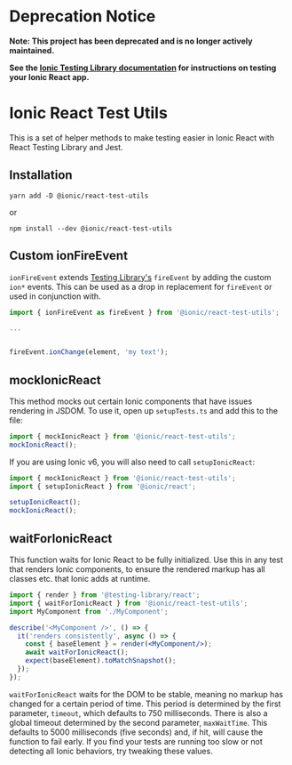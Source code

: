 # Deprecation Notice

**Note: This project has been deprecated and is no longer actively maintained.**

**See the [Ionic Testing Library documentation](https://ionicframework.com/docs/react/testing/introduction) for instructions on testing your Ionic React app.**

# Ionic React Test Utils

This is a set of helper methods to make testing easier in Ionic React with React Testing Library and Jest.

## Installation

```
yarn add -D @ionic/react-test-utils
```

or

```
npm install --dev @ionic/react-test-utils
```

## Custom ionFireEvent

`ionFireEvent` extends [Testing Library's](https://testing-library.com/docs/dom-testing-library/api-events) `fireEvent` by adding the custom `ion*` events. This can be used as a drop in replacement for `fireEvent` or used in conjunction with.

```javascript
import { ionFireEvent as fireEvent } from '@ionic/react-test-utils';

...


fireEvent.ionChange(element, 'my text');
```

## mockIonicReact

This method mocks out certain Ionic components that have issues rendering in JSDOM. To use it, open up `setupTests.ts` and add this to the file:

```javascript
import { mockIonicReact } from '@ionic/react-test-utils';
mockIonicReact();
```

If you are using Ionic v6, you will also need to call `setupIonicReact`:

```js
import { mockIonicReact } from '@ionic/react-test-utils';
import { setupIonicReact } from '@ionic/react';

setupIonicReact();
mockIonicReact();
```

## waitForIonicReact

This function waits for Ionic React to be fully initialized. Use this in any test that renders Ionic components, to ensure the rendered markup has all classes etc. that Ionic adds at runtime.

```jsx
import { render } from '@testing-library/react';
import { waitForIonicReact } from '@ionic/react-test-utils';
import MyComponent from './MyComponent';

describe('<MyComponent />', () => {
  it('renders consistently', async () => {
    const { baseElement } = render(<MyComponent/>);
    await waitForIonicReact();
    expect(baseElement).toMatchSnapshot();
  });
});
```

`waitForIonicReact` waits for the DOM to be stable, meaning no markup has changed for a certain period of time. This period is determined by the first parameter, `timeout`, which defaults to 750 milliseconds. There is also a global timeout determined by the second parameter, `maxWaitTime`. This defaults to 5000 milliseconds (five seconds) and, if hit, will cause the function to fail early. If you find your tests are running too slow or not detecting all Ionic behaviors, try tweaking these values.
